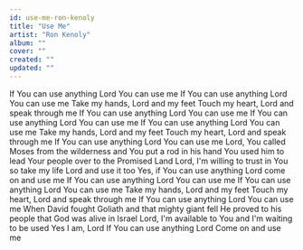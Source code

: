 ```yaml
---
id: use-me-ron-kenoly
title: "Use Me"
artist: "Ron Kenoly"
album: ""
cover: ""
created: ""
updated: ""
---
```


If You can use anything Lord You can use me
If You can use anything Lord You can use me
Take my hands, Lord and my feet
Touch my heart, Lord and speak through me
If You can use anything Lord You can use me
If You can use anything Lord You can use me
If You can use anything Lord You can use me
Take my hands, Lord and my feet
Touch my heart, Lord and speak through me
If You can use anything Lord You can use me
Lord, You called Moses from the wilderness and You put a rod in his hand
You used him to lead Your people over to the Promised Land
Lord, I'm willing to trust in You so take my life Lord and use it too
Yes, if You can use anything Lord come on and use me
If You can use anything Lord You can use me
If You can use anything Lord You can use me
Take my hands, Lord and my feet
Touch my heart, Lord and speak through me
If You can use anything Lord You can use me
When David fought Goliath and that mighty giant fell
He proved to his people that God was alive in Israel
Lord, I'm available to You and I'm waiting to be used
Yes I am, Lord
If You can use anything Lord
Come on and use me